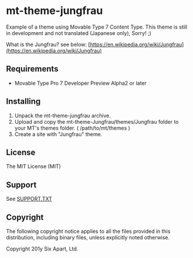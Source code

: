 # mt-theme-jungfrau
Example of a theme using Movable Type 7 Content Type. This theme is still in development and not translated (Japanese only), Sorry! ;)

What is the Jungfrau? see below: [https://en.wikipedia.org/wiki/Jungfrau](https://en.wikipedia.org/wiki/Jungfrau)

## Requirements
* Movable Type Pro 7 Developer Preview Alpha2 or later

## Installing

1. Unpack the mt-theme-jungfrau archive.
1. Upload and copy the mt-theme-Jungfrau/themes/Jungfrau folder to your MT's themes folder. ( /path/to/mt/themes )
1. Create a site with "Jungfrau" theme.

## License

The MIT License (MIT)

## Support

See [SUPPORT.TXT](SUPPORT.TXT)

## Copyright

The following copyright notice applies to all the files provided in this distribution, including binary files, unless explicitly noted otherwise.

Copyright 201y Six Apart, Ltd.
